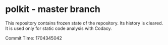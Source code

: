 # polkit - master branch

This repository contains frozen state of the repository.
Its history is cleared. It is used only for static code
analysis with Codacy.

Commit Time: 1704345042